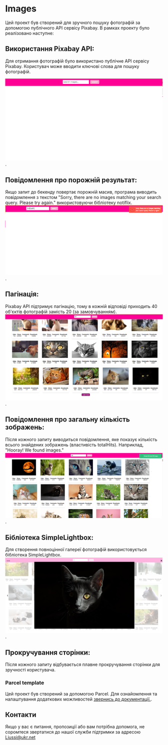 # Images
Цей проект був створений для зручного пошуку фотографій за допомогою публічного API сервісу Pixabay. В рамках проекту було реалізовано наступне:

## Використання Pixabay API: 
Для отримання фотографій було використано публічне API сервісу Pixabay. Користувач може вводити ключові слова для пошуку фотографій.

 ![page](./assets/img-1.png).
## Повідомлення про порожній результат:
 Якщо запит до бекенду повертає порожній масив, програма виводить повідомлення з текстом "Sorry, there are no images matching your search query. Please try again." використовуючи бібліотеку notiflix.
 ![page](./assets/img-4.png).

## Пагінація: 
Pixabay API підтримує пагінацію, тому в кожній відповіді приходить 40 об'єктів фотографій замість 20 (за замовчуванням).
 ![page](./assets/images.png).

## Повідомлення про загальну кількість зображень:
 Після кожного запиту виводиться повідомлення, яке показує кількість всього знайдених зображень (властивість totalHits). Наприклад, "Hooray! We found images."
 ![page](./assets/img-2.png).

## Бібліотека SimpleLightbox:
 Для створення повноцінної галереї фотографій використовується бібліотека SimpleLightbox. 
 ![page](./assets/img-3.png).

## Прокручування сторінки:
 Після кожного запиту відбувається плавне прокручування сторінки для зручності користувача.


### Parcel template
Цей проект був створений за допомогою Parcel. Для ознайомлення та налаштування додаткових можливостей [звернись до документації.](https://parceljs.org/).


## Контакти
Якщо у вас є питання, пропозиції або вам потрібна допомога, не соромтеся звертатися до нашої служби підтримки за адресою Liussi@ukr.net